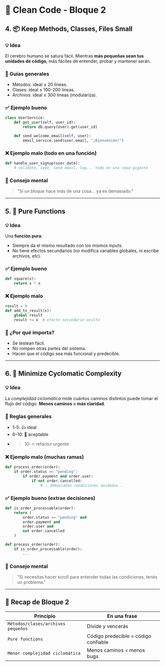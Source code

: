 # 🧼 Clean Code - Bloque 2

## 4. 📦 Keep Methods, Classes, Files Small

### 💡 Idea
El cerebro humano se satura fácil. Mientras **más pequeñas sean tus unidades de código**, más fáciles de entender, probar y mantener serán.

### 📌 Guías generales
- Métodos: ideal ≤ 20 líneas.
- Clases: ideal ≤ 100-200 líneas.
- Archivos: ideal ≤ 300 líneas (modulariza).

### ✅ Ejemplo bueno
```python
class UserService:
    def get_user(self, user_id):
        return db.query(User).get(user_id)

    def send_welcome_email(self, user):
        email_service.send(user.email, "¡Bienvenido!")
```

### ❌ Ejemplo malo (todo en una función)
```python
def handle_user_signup(user_data):
    # validate, save, send email, log... todo en una sopa gigante
```

### 🧠 Consejo mental
> "Si un bloque hace más de una cosa... ya es demasiado."

---

## 5. 🧪 Pure Functions

### 💡 Idea
Una **función pura**:
- Siempre da el mismo resultado con los mismos inputs.
- No tiene efectos secundarios (no modifica variables globales, ni escribe archivos, etc).

### ✅ Ejemplo bueno
```python
def square(x):
    return x * x
```

### ❌ Ejemplo malo
```python
result = 0
def add_to_result(x):
    global result
    result += x  # efecto secundario oculto
```

### 🧠 ¿Por qué importa?
- Se testean fácil.
- No rompen otras partes del sistema.
- Hacen que el código sea más funcional y predecible.

---

## 6. 🧠 Minimize Cyclomatic Complexity

### 💡 Idea
La *complejidad ciclomática* mide cuántos caminos distintos puede tomar el flujo del código. **Menos caminos = más claridad**.

### 🔢 Reglas generales
- 1–5: 👍 ideal
- 6–10: 😬 aceptable
- >10: 🔥 refactor urgente

### ❌ Ejemplo malo (muchas ramas)
```python
def process_order(order):
    if order.status == "pending":
        if order.payment and order.user:
            if not order.cancelled:
                # 💥 demasiadas condiciones anidadas...
```

### ✅ Ejemplo bueno (extrae decisiones)
```python
def is_order_processable(order):
    return (
        order.status == "pending" and
        order.payment and
        order.user and
        not order.cancelled
    )

def process_order(order):
    if is_order_processable(order):
        ...
```

### 🧠 Consejo mental
> "Si necesitas hacer scroll para entender todas las condiciones, tenés un problema."

---

## 🧠 Recap de Bloque 2

| Principio                            | En una frase                              |
|-------------------------------------|-------------------------------------------|
| `Métodos/clases/archivos pequeños` | Divide y vencerás                         |
| `Pure functions`                   | Código predecible = código confiable      |
| `Menor complejidad ciclomática`   | Menos caminos = menos bugs                |

